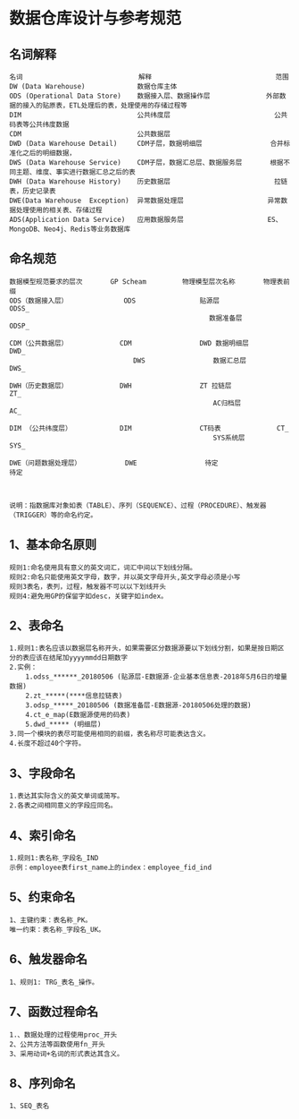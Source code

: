 # 数据仓库设计与参考规范
## 名词解释

	名词                             解释                               范围
	DW (Data Warehouse)             数据仓库主体	
	ODS (Operational Data Store)	数据接入层、数据操作层              外部数据的接入的贴原表，ETL处理后的表，处理使用的存储过程等
	DIM                             公共纬度层                          公共码表等公共纬度数据
	CDM                             公共数据层	
	DWD (Data Warehouse Detail)     CDM子层，数据明细层                 合并标准化之后的明细数据，
	DWS (Data Warehouse Service)	CDM子层，数据汇总层、数据服务层	    根据不同主题、维度、事实进行数据汇总之后的表
	DWH (Data Warehouse History)	历史数据层                          拉链表，历史记录表
	DWE(Data Warehouse  Exception)	异常数据处理层	                    异常数据处理使用的相关表、存储过程
	ADS(Application Data Service)	应用数据服务层	                    ES、MongoDB、Neo4j、Redis等业务数据库

	
## 命名规范
	数据模型规范要求的层次       GP Scheam         物理模型层次名称       物理表前缀
	ODS（数据接入层）              ODS                贴源层	            ODSS_
	                                                  数据准备层	        ODSP_
														
	CDM（公共数据层）	           CDM	               DWD 数据明细层	     DWD_
			                       DWS                 数据汇总层	         DWS_
								   
	DWH（历史数据层）	           DWH	               ZT 拉链层	         ZT_
			                                           AC归档层	             AC_
														
	DIM （公共纬度层）	           DIM	               CT码表	             CT_
			                                           SYS系统层             SYS_
													   
	DWE（问题数据处理层）	       DWE	               待定                  待定
	
	
	
	说明：指数据库对象如表（TABLE）、序列（SEQUENCE）、过程（PROCEDURE）、触发器（TRIGGER）等的命名约定。
	
## 1、基本命名原则
	规则1:命名使用具有意义的英文词汇，词汇中间以下划线分隔。
	规则2:命名只能使用英文字母，数字，并以英文字母开头,英文字母必须是小写
	规则3表名，表列，过程，触发器不可以以下划线开头
	规则4:避免用GP的保留字如desc，关键字如index。
	
## 2、表命名
	1.规则1:表名应该以数据层名称开头，如果需要区分数据源要以下划线分割，如果是按日期区分的表应该在结尾加yyyymmdd日期数字
	2.实例： 
		1.odss_******_20180506 (贴源层-E数据源-企业基本信息表-2018年5月6日的增量数据)
		2.zt_*****(****信息拉链表)
		3.odsp_*****_20180506 (数据准备层-E数据源-20180506处理的数据)
		4.ct_e_map(E数据源使用的码表)
		5.dwd_***** (明细层)
	3.同一个模块的表尽可能使用相同的前缀，表名称尽可能表达含义。
	4.长度不超过40个字符。
	
	
## 3、字段命名	
	1.表达其实际含义的英文单词或简写。
	2.各表之间相同意义的字段应同名。	
	
## 4、索引命名
	1.规则1:表名称_字段名_IND
	示例：employee表first_name上的index：employee_fid_ind	
	
## 5、约束命名
	1、主键约束：表名称_PK。
	唯一约束：表名称_字段名_UK。
	
## 6、触发器命名
	1、规则1: TRG_表名_操作。
	
## 7、函数过程命名
	1.、数据处理的过程使用proc_开头
	2、公共方法等函数使用fn_开头
	3、采用动词+名词的形式表达其含义。
	
	
## 8、序列命名
	1、SEQ_表名
	
	
	
	
	
	
	
	
	
	
	
	
	
	